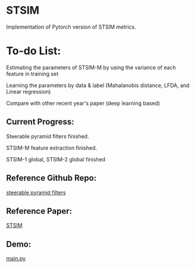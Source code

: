 # STSIM

Implementation of Pytorch version of STSIM metrics.

# To-do List:

Estimating the parameters of STSIM-M by using the variance of each feature in training set

Learning the parameters by data & label (Mahalanobis distance, LFDA, and Linear regression)

Compare with other recent year's paper (deep learning based)


## Current Progress:
Steerable pyramid filters finished.

STSIM-M feature extraction finished.

STSIM-1 global, STSIM-2 global finished

## Reference Github Repo:
[steerable pyramid filters](https://github.com/LabForComputationalVision/pyPyrTools)

## Reference Paper:
[STSIM](http://users.eecs.northwestern.edu/~pappas/papers/zujovic_tip13.pdf)

## Demo:
[main.py](https://github.com/KaixuanZ/STSIM/blob/master/main.py)
